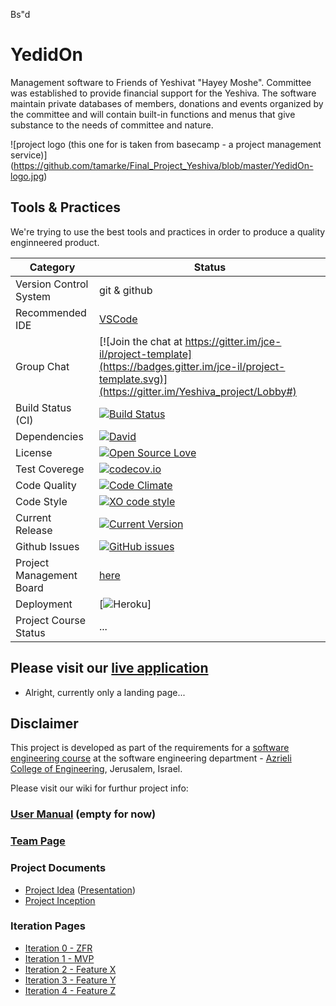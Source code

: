 Bs"d
# YedidOn

Management software to Friends of Yeshivat "Hayey Moshe". Committee was established to provide financial support for the Yeshiva. The software maintain private databases of members, donations and events organized by the committee and will contain built-in functions and menus that give substance to the needs of committee and nature.

![project logo (this one for is taken from basecamp - a project management service)]
(https://github.com/tamarke/Final_Project_Yeshiva/blob/master/YedidOn-logo.jpg)

## Tools & Practices
We're trying to use the best tools and practices in order to produce a quality enginneered product.

|Category|Status|
|---|---|
| Version Control System| git & github |
| Recommended IDE | [VSCode](https://code.visualstudio.com) |
| Group Chat | [![Join the chat at https://gitter.im/jce-il/project-template](https://badges.gitter.im/jce-il/project-template.svg)](https://gitter.im/Yeshiva_project/Lobby#) |
| Build Status (CI) |  [![Build Status](https://travis-ci.org/jce-il/project-template.svg?branch=master)](https://travis-ci.org/tamarke/Final_Project_Yeshiva) |
| Dependencies | [![David](https://img.shields.io/david/dev/idleberg/vscode-badges.svg?style=flat-square)](https://david-dm.org/tamarke/Final_Project_Yeshiva?type=dev) |
| License | [![Open Source Love](https://badges.frapsoft.com/os/mit/mit.svg?v=102)](https://github.com/ellerbrock/open-source-badge/) |
| Test Coverege | [![codecov.io](https://codecov.io/github/jce-il/project-template/coverage.svg?branch=master)](https://codecov.io/github/tamarke/Final_Project_Yeshiva?branch=master) |
| Code Quality | [![Code Climate](https://codeclimate.com/github/jce-il/project-template.svg)](https://codeclimate.com/github/tamarke/Final_Project_Yeshiva) |
| Code Style | [![XO code style](https://img.shields.io/badge/code_style-XO-5ed9c7.svg)](https://github.com/tamarke/Final_Project_Yeshiva) |
| Current Release | [![Current Version](https://img.shields.io/github/release/jce-il/project-template.svg?style=flat)](https://github.com/tamarke/Final_Project_Yeshiva/releases) |
| Github Issues | [![GitHub issues](https://img.shields.io/github/issues/jce-il/project-template.svg?style=flat)](https://github.com/tamarke/Final_Project_Yeshiva/issues) |
| Project Management Board| [here](https://github.com/jce-il/project-template/projects/1) |
| Deployment | [![Heroku](http://heroku-badge.herokuapp.com/?app=my-app&style=flat&svg=1&root=index.html)] |
| Project Course Status | ... |

## Please visit our [live application](https://demo.reactstarterkit.com/)
- Alright, currently only a landing page...


## Disclaimer
This project is developed as part of the requirements for a [software engineering course](https://github.com/jce-il/se-class/wiki) at the software engineering department - [Azrieli College of Engineering](http://www.jce.ac.il/), Jerusalem, Israel.

Please visit our wiki for furthur project info: 

### [User Manual](https://github.com/tamarke/Final_Project_Yeshiva/wiki/User-Manual) (empty for now)

### [Team Page](https://github.com/tamarke/Final_Project_Yeshiva/wiki/Team-Page)

### Project Documents
- [Project Idea](https://github.com/tamarke/Final_Project_Yeshiva/blob/master/YedidOn.pdf) ([Presentation](https://github.com/tamarke/Final_Project_Yeshiva/blob/master/YedidOn.pptx))
- [Project Inception](../../wiki/inception)

### Iteration Pages
- [Iteration 0 - ZFR](../../wiki/iter0-zfr)
- [Iteration 1 - MVP]()
- [Iteration 2 - Feature X]()
- [Iteration 3 - Feature Y]()
- [Iteration 4 - Feature Z]()



